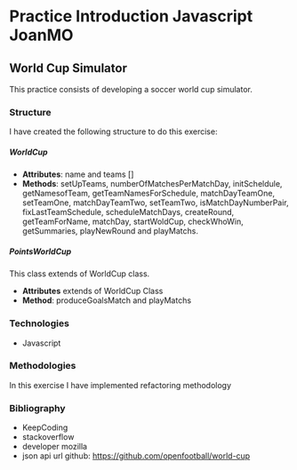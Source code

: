 # **Practice Introduction Javascript JoanMO**

## **World Cup Simulator**
This practice consists of developing a soccer world cup simulator.

### **Structure**
I have created the following structure to do this exercise:

##### **WorldCup**
* **Attributes**: name and teams []
* **Methods**: setUpTeams, numberOfMatchesPerMatchDay, initScheldule, getNamesofTeam, getTeamNamesForSchedule, matchDayTeamOne, setTeamOne, matchDayTeamTwo, setTeamTwo, isMatchDayNumberPair, fixLastTeamSchedule, scheduleMatchDays, createRound, getTeamForName, matchDay, startWoldCup, checkWhoWin, getSummaries, playNewRound and playMatchs.
##### **PointsWorldCup**
This class extends of WorldCup class.
* **Attributes** extends of WorldCup Class
* **Method**: produceGoalsMatch and playMatchs
### **Technologies**
* Javascript
### **Methodologies**
In this exercise I have implemented refactoring methodology
### **Bibliography**
* KeepCoding 
* stackoverflow
* developer mozilla
* json api url github: https://github.com/openfootball/world-cup